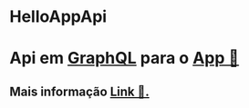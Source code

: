 # HelloAppApi

# Api em [GraphQL](https://github.com/absinthe-graphql/absinthe) para o [App 📱️](https://github.com/matheus12344/HelloApp/tree/Dev)

## Mais informação [Link 👀️.](https://discord.gg/9kWvDVg2) 
